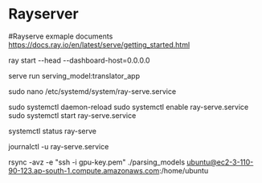 # Rayserver
#Rayserve exmaple documents
https://docs.ray.io/en/latest/serve/getting_started.html

ray start --head --dashboard-host=0.0.0.0

serve run serving_model:translator_app

sudo nano /etc/systemd/system/ray-serve.service


sudo systemctl daemon-reload
sudo systemctl enable ray-serve.service
sudo systemctl start ray-serve.service

systemctl status ray-serve

journalctl -u ray-serve.service


rsync -avz -e "ssh -i gpu-key.pem" ./parsing_models ubuntu@ec2-3-110-90-123.ap-south-1.compute.amazonaws.com:/home/ubuntu
